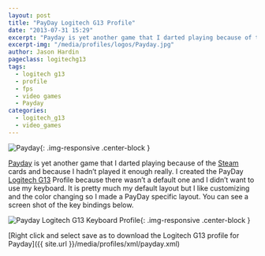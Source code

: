 ```yaml
---
layout: post
title: "PayDay Logitech G13 Profile"
date: "2013-07-31 15:29"
excerpt: "Payday is yet another game that I darted playing because of the Steam cards and because I hadn’t played it enough really. I created the PayDay Logitech G13 Profile because there wasn’t a default one and I didn’t want to use my keyboard."
excerpt-img: "/media/profiles/logos/Payday.jpg"
author: Jason Hardin
pageclass: logitechg13
tags:
  - logitech g13
  - profile
  - fps
  - video games
  - Payday
categories:
  - logitech_g13
  - video_games
---
```


![Payday]({{site.url}}/media/profiles/logos/Payday.jpg){: .img-responsive  .center-block }

[Payday](http://www.overkillsoftware.com/games/payday-the-heist/) is yet another game that I darted playing because of the [Steam](http://store.steampowered.com/) cards and because I hadn’t played it enough really. I created the PayDay [Logitech G13](http://gaming.logitech.com/en-us/product/g13-advanced-gameboard) Profile because there wasn’t a default one and I didn’t want to use my keyboard. It is pretty much my default layout but I like customizing and the color changing so I made a PayDay specific layout. You can see a screen shot of the key bindings below.

![Payday Logitech G13 Keyboard Profile]({{site.url}}/media/profiles/layouts/payday_keyboard_layout.png){: .img-responsive  .center-block }

[Right click and select save as to download the Logitech G13 profile for Payday]({{ site.url }}/media/profiles/xml/payday.xml)
